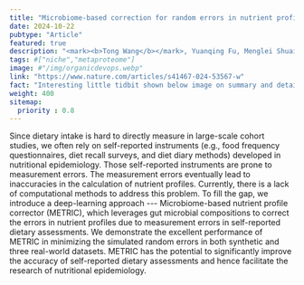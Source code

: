 ```yaml
---
title: "Microbiome-based correction for random errors in nutrient profiles derived from self-reported dietary assessments"
date: 2024-10-22
pubtype: "Article"
featured: true
description: "<mark><b>Tong Wang</b></mark>, Yuanqing Fu, Menglei Shuai, Ju-Sheng Zheng, Lu Zhu, Qi Sun, Frank B. Hu, Scott T. Weiss, Yang-Yu Liu, <i><b>Nature Communications</b>, 2024</i>"
tags: #["niche","metaproteome"]
image: #"/img/organicdevops.webp"
link: "https://www.nature.com/articles/s41467-024-53567-w"
fact: "Interesting little tidbit shown below image on summary and detail page"
weight: 400
sitemap:
  priority : 0.8
---
```


Since dietary intake is hard to directly measure in large-scale cohort studies, we often rely on self-reported instruments (e.g., food frequency questionnaires, diet recall surveys, and diet diary methods) developed in nutritional epidemiology. Those self-reported instruments are prone to measurement errors. The measurement errors eventually lead to inaccuracies in the calculation of nutrient profiles. Currently, there is a lack of computational methods to address this problem. To fill the gap, we introduce a deep-learning approach --- Microbiome-based nutrient profile corrector (METRIC), which leverages gut microbial compositions to correct the errors in nutrient profiles due to measurement errors in self-reported dietary assessments. We demonstrate the excellent performance of METRIC in minimizing the simulated random errors in both synthetic and three real-world datasets. METRIC has the potential to significantly improve the accuracy of self-reported dietary assessments and hence facilitate the research of nutritional epidemiology.